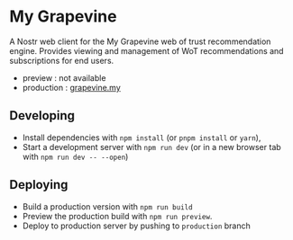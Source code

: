 # My Grapevine

A Nostr web client for the My Grapevine web of trust recommendation engine. Provides viewing and management of WoT recommendations and subscriptions for end users.

- preview : not available
- production : [grapevine.my](https://grapevine.my)


## Developing

- Install dependencies with `npm install` (or `pnpm install` or `yarn`), 
- Start a development server with `npm run dev` (or in a new browser tab with `npm run dev -- --open`)


## Deploying

- Build a production version with `npm run build`
- Preview the production build with `npm run preview`.
- Deploy to production server by pushing to `production` branch
